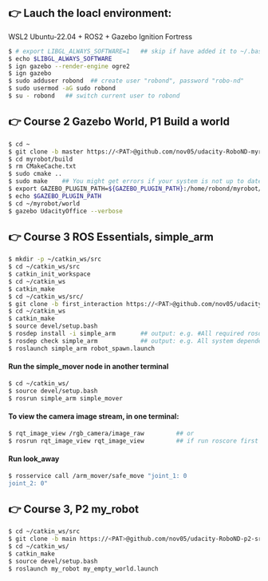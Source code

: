 ## 👉 Lauch the loacl environment: 

WSL2 Ubuntu-22.04 + ROS2 + Gazebo Ignition Fortress

```sh
$ # export LIBGL_ALWAYS_SOFTWARE=1   ## skip if have added it to ~/.bashrc
$ echo $LIBGL_ALWAYS_SOFTWARE  
$ ign gazebo --render-engine ogre2
$ ign gazebo
$ sudo adduser robond  ## create user "robond", password "robo-nd"
$ sudo usermod -aG sudo robond
$ su - robond   ## switch current user to robond
```


## 👉 Course 2 Gazebo World, P1 Build a world

```sh
$ cd ~
$ git clone -b master https://<PAT>@github.com/nov05/udacity-RoboND-myrobot.git myrobot
$ cd myrobot/build
$ rm CMakeCache.txt
$ sudo cmake ..
$ sudo make    ## You might get errors if your system is not up to date!
$ export GAZEBO_PLUGIN_PATH=${GAZEBO_PLUGIN_PATH}:/home/robond/myrobot/build
$ echo $GAZEBO_PLUGIN_PATH
$ cd ~/myrobot/world
$ gazebo UdacityOffice --verbose
```

## 👉 Course 3 ROS Essentials, simple_arm

```sh
$ mkdir -p ~/catkin_ws/src
$ cd ~/catkin_ws/src
$ catkin_init_workspace
$ cd ~/catkin_ws
$ catkin_make
$ cd ~/catkin_ws/src/
$ git clone -b first_interaction https://<PAT>@github.com/nov05/udacity-RoboND-simple_arm simple_arm
$ cd ~/catkin_ws
$ catkin_make
$ source devel/setup.bash
$ rosdep install -i simple_arm       ## output: e.g. #All required rosdeps installed successfully
$ rosdep check simple_arm            ## output: e.g. All system dependencies have been satisified
$ roslaunch simple_arm robot_spawn.launch
```

####  Run the simple_mover node in another terminal
```sh
$ cd ~/catkin_ws/
$ source devel/setup.bash
$ rosrun simple_arm simple_mover
```

#### To view the camera image stream, in one terminal:
```sh
$ rqt_image_view /rgb_camera/image_raw         ## or
$ rosrun rqt_image_view rqt_image_view         ## if run roscore first
```

#### Run look_away 
```sh
$ rosservice call /arm_mover/safe_move "joint_1: 0
joint_2: 0"
```

## 👉 Course 3, P2 my_robot

```sh
$ cd ~/catkin_ws/src
$ git clone -b main https://<PAT>@github.com/nov05/udacity-RoboND-p2-src.git src
$ cd ~/catkin_ws/
$ catkin_make
$ source devel/setup.bash
$ roslaunch my_robot my_empty_world.launch
```
